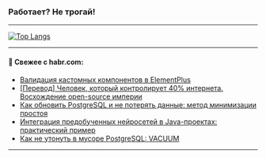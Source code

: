 ### Работает? Не трогай!

---
<!--
#### 🛠️ Technical stack:

![Java](https://img.shields.io/badge/Java-informational?logo=Oracle&style=flat&logoColor=white&color=FF4500)
![Kotlin](https://img.shields.io/badge/Kotlin-informational?logo=Kotlin&style=flat&logoColor=white&color=774D97)
![TS](https://img.shields.io/badge/TypeScript-informational?logo=typeScript&style=flat&logoColor=black&color=017acc)
![Python](https://img.shields.io/badge/Python-informational?logo=Python&style=flat&logoColor=black&color=ffdd54) <br>
![Spring](https://img.shields.io/badge/Spring-informational?logo=Spring&style=flat&logoColor=white&color=6DB33F) 
![SpringBoot](https://img.shields.io/badge/SpringBoot-informational?logo=SpringBoot&style=flat&logoColor=white&color=6DB33F)
![Nest](https://img.shields.io/badge/NestJS-informational?logo=NestJS&style=flat&logoColor=white&color=E0234E) 
![NodeJS](https://img.shields.io/badge/NodeJS-informational?logo=node.js&style=flat&logoColor=white&color=70A760)<br>
![PostgreSQL](https://img.shields.io/badge/PostgreSQL-informational?logo=PostgreSQL&style=flat&logoColor=white&color=DAA520)
![MongoDB](https://img.shields.io/badge/MongoDB-informational?logo=MongoDB&style=flat&logoColor=white&color=870000)
![Apache](https://img.shields.io/badge/Apache-informational?logo=apache&style=flat&logoColor=white&color=f74e28)

___ 
-->

<!--- #### 🛠️ : --->

[![Top Langs](https://github-readme-stats-82jvfl3w3-advtsettinggmailcoms-projects.vercel.app/api/top-langs/?username=zloylis&langs_count=10&hide_title=true&title_color=e6edf3&size_weight=0.5&count_weight=0.5&layout=compact&hide_progress=true&hide_border=true&theme=dracula)](https://github.com/zloylis)

<!---


####  :octocat:&nbsp;&nbsp; Статистика:

![GitHub stats](https://github-readme-stats-u2qms2cxw-advtsettinggmailcoms-projects.vercel.app/api?username=zloylis&show_icons=true&hide_border=true&theme=dracula&title_color=e6edf3&include_all_commits=true&count_private=true&hide_rank=false&hide_title=true&rank_icon=github)
-->
---

#### 💬 Свежее с habr.com:

<!-- BLOG-POST-LIST:START -->
- [Валидация кастомных компонентов в ElementPlus](https://habr.com/ru/articles/867148/?utm_source=habrahabr&utm_medium=rss&utm_campaign=867148)
- [[Перевод] Человек, который контролирует 40% интернета. Восхождение open-source империи](https://habr.com/ru/articles/867150/?utm_source=habrahabr&utm_medium=rss&utm_campaign=867150)
- [Как обновить PostgreSQL и не потерять данные: метод минимизации простоя](https://habr.com/ru/companies/flant/articles/866250/?utm_source=habrahabr&utm_medium=rss&utm_campaign=866250)
- [Интеграция предобученных нейросетей в Java-проектах: практический пример](https://habr.com/ru/articles/867120/?utm_source=habrahabr&utm_medium=rss&utm_campaign=867120)
- [Как не утонуть в мусоре PostgreSQL: VACUUM](https://habr.com/ru/companies/otus/articles/865850/?utm_source=habrahabr&utm_medium=rss&utm_campaign=865850)
<!-- BLOG-POST-LIST:END -->

---
